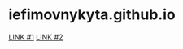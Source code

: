 # iefimovnykyta.github.io
 
[LINK #1](https://iefimovnykyta.github.io/first%20landing%20page/ "landing page")
[LINK #2](https://iefimovnykyta.github.io/second/ "second landing page")
